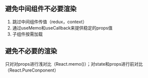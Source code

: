 

## 避免中间组件不必要渲染

1. 跳过中间组件传值（redux，context）
2. 通过useMemo和useCallback来提供稳定的props值
3. 子组件按需加载

## 避免不必要的渲染

只对对props进行浅对比（React.memo()）；对state和props进行前对比（React.PureConponent）

